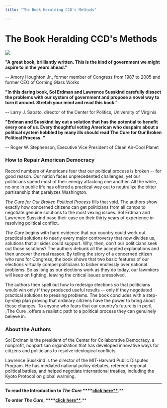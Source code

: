 ```yaml
---
title: "The Book Heralding CCD's Methods"

---
```


# The Book Heralding CCD's Methods

![][1]

**"A great book, brilliantly written. This is the kind of government we might aspire to in the years ahead."**

\-- Amory Houghton Jr., former member of Congress from 1987 to 2005 and  former CEO of Corning Glass Works
 

**"In this daring book, Sol Erdman and Lawrence Susskind carefully dissect the problems with our system of government and propose a novel way to turn it around. Stretch your mind and read this book."**

\-- Larry J. Sabato, director of the Center for Politics, University of Virginia
 

**"Erdman and Susskind lay out a solution that has the potential to benefit every one of us. Every thoughtful voting American who despairs about a political system hobbled by many ills should read The Cure for Our Broken Political Process. "**

\-- Roger W. Stephenson, Executive Vice President of Clean Air-Cool Planet
 

### How to Repair American Democracy

Record numbers of Americans fear that our political process is broken -- for good reason. Our nation faces unprecedented challenges, yet our politicians spend most of their energy attacking one another. All the while, no one in public life has offered a practical way out to neutralize the bitter partisanship that paralyzes Washington.

_The Cure for Our Broken Political Process_ fills that void. The authors show exactly how concerned citizens can get politicians from all camps to negotiate genuine solutions to the most vexing issues. Sol Erdman and Lawrence Susskind base their case on their thirty years of experience in resolving political conflict.

_The Cure_ begins with hard evidence that our country could work out practical solutions to nearly every major controversy that now divides us, solutions that all sides could support. Why, then, don’t our politicians seek out those solutions? The authors debunk all the accepted explanations and then uncover the real reason. By telling the story of a concerned citizen who runs for Congress, the book shows that two basic features of our elections virtually compel politicians to bicker endlessly over national problems. So as long as our elections work as they do today, our lawmkers will keep on fighting, leaving the critical issues unresolved.

The authors then spell out how to redesign elections so that politicians would win only if they produced useful results -- only if they negotiated practical solutions to pressing problems. The book concludes with a step-by-step plan proving that ordinary citizens have the power to bring about these changes. To anyone who fears that our country’s future is in peril, _The Cure _offers a realistic path to a political process they can genuinely believe in.

### About the Authors

Sol Erdman is the president of the Center for Collaborative Democracy, a nonprofit, nonpartisan organization that has developed innovative ways for citizens and politicians to resolve ideological conflicts.

Lawrence Susskind is the director of the MIT-Harvard Public Disputes Program. He has mediated national policy debates, refereed regional political battles, and helped negotiate international treaties, including the Kyoto Protocol on global warming.

 

* * *

**To read the Introduction to _The Cure_ ****[click here**][2]**.**

**To order _The Cure_, ****[click here**][3]**.**

   [1]: /files/cure1.jpg
   [2]: http://www.genuinerepresentation.org/files/TheCureIntroduction.pdf
   [3]: http://www.amazon.com/Cure-Our-Broken-Political-Process/dp/159797269X/ref=pd_bbs_sr_1?ie=UTF8&s=books&qid=1223498709&sr=8-1